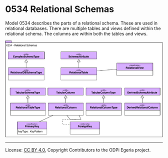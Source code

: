 <!-- SPDX-License-Identifier: CC-BY-4.0 -->
<!-- Copyright Contributors to the ODPi Egeria project. -->

# 0534 Relational Schemas

Model 0534
describes the parts of a relational schema.
These are used in relational databases.
There are multiple tables and views defined within the relational schema.
The columns are within both the tables and views.

![UML](0534-Relational-Schemas.png)



----
License: [CC BY 4.0](https://creativecommons.org/licenses/by/4.0/),
Copyright Contributors to the ODPi Egeria project.